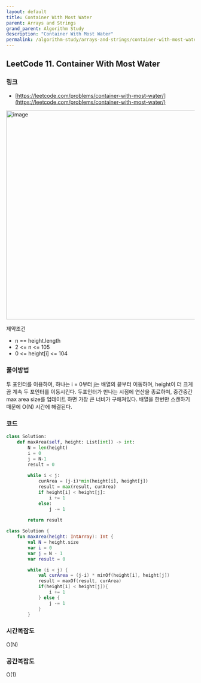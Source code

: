 ```yaml
---
layout: default
title: Container With Most Water
parent: Arrays and Strings
grand_parent: Algorithm Study
description: "Container With Most Water"
permalink: /algorithm-study/arrays-and-strings/container-with-most-water
---
```


## LeetCode 11. Container With Most Water
### 링크
- [https://leetcode.com/problems/container-with-most-water/](https://leetcode.com/problems/container-with-most-water/)

<img width="557" alt="image" src="https://user-images.githubusercontent.com/39396725/196368306-856b944c-dff7-4cca-83f4-2136d1e56e91.png">

제약조건
- n == height.length
- 2 <= n <= 105
- 0 <= height[i] <= 104

### 풀이방법
투 포인터를 이용하여, 하나는 i = 0부터 j는 배열의 끝부터 이동하며, height이 더 크게끔 계속 두 포인터를 이동시킨다. 
두포인터가 만나는 시점에 연산을 종료하며, 중간중간 max area size를 업데이트 하면 가장 큰 너비가 구해져있다. 
배열을 한번만 스캔하기 때문에 O(N) 시간에 해결된다. 

### 코드 
```python
class Solution:
    def maxArea(self, height: List[int]) -> int:
        N = len(height)
        i = 0
        j = N-1
        result = 0
        
        while i < j:
            curArea = (j-i)*min(height[i], height[j])
            result = max(result, curArea)
            if height[i] < height[j]:
                i += 1
            else:
                j -= 1
        
        return result                         
```

```kotlin
class Solution {
    fun maxArea(height: IntArray): Int {
        val N = height.size
        var i = 0
        var j = N - 1
        var result = 0

        while (i < j) {
            val curArea = (j-i) * minOf(height[i], height[j])
            result = maxOf(result, curArea)
            if(height[i] < height[j]){
                i += 1
            } else {
                j -= 1
            }
        }
```

### 시간복잡도
O(N)

### 공간복잡도
O(1)
